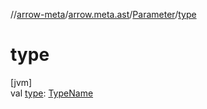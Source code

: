 //[arrow-meta](../../../index.md)/[arrow.meta.ast](../index.md)/[Parameter](index.md)/[type](type.md)

# type

[jvm]\
val [type](type.md): [TypeName](../-type-name/index.md)
